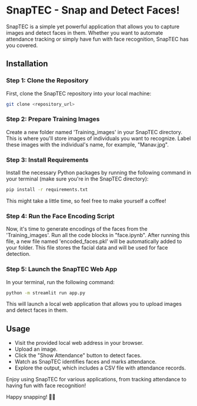 # SnapTEC - Snap and Detect Faces!

SnapTEC is a simple yet powerful application that allows you to capture images and detect faces in them. Whether you want to automate attendance tracking or simply have fun with face recognition, SnapTEC has you covered.

## Installation

### Step 1: Clone the Repository

First, clone the SnapTEC repository into your local machine:

```bash
git clone <repository_url>
```

### Step 2: Prepare Training Images

Create a new folder named 'Training_images' in your SnapTEC directory. This is where you'll store images of individuals you want to recognize. Label these images with the individual's name, for example, "Manav.jpg".

### Step 3: Install Requirements

Install the necessary Python packages by running the following command in your terminal (make sure you're in the SnapTEC directory):

```bash
pip install -r requirements.txt
```

This might take a little time, so feel free to make yourself a coffee!

### Step 4: Run the Face Encoding Script

Now, it's time to generate encodings of the faces from the 'Training_images'. Run all the code blocks in "face.ipynb". After running this file, a new file named 'encoded_faces.pkl' will be automatically added to your folder. This file stores the facial data and will be used for face detection.

### Step 5: Launch the SnapTEC Web App

In your terminal, run the following command:

```bash
python -m streamlit run app.py
```

This will launch a local web application that allows you to upload images and detect faces in them.

## Usage

- Visit the provided local web address in your browser.
- Upload an image.
- Click the "Show Attendance" button to detect faces.
- Watch as SnapTEC identifies faces and marks attendance.
- Explore the output, which includes a CSV file with attendance records.

Enjoy using SnapTEC for various applications, from tracking attendance to having fun with face recognition!

Happy snapping! 📸👤
